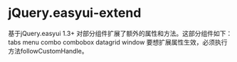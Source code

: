 jQuery.easyui-extend
====================
基于jQuery.easyui 1.3+ 对部分组件扩展了额外的属性和方法。这部分组件如下：
  tabs
  menu
  combo
  combobox
  datagrid
  window
要想扩展属性生效，必须执行方法followCustomHandle。
